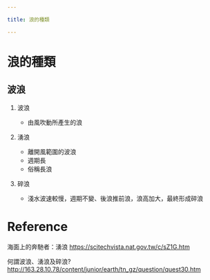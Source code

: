 ```yaml
---

title: 浪的種類

---
```


# 浪的種類

## 波浪
1. 波浪
    - 由風吹動所產生的浪
    
2. 湧浪
    - 離開風範圍的波浪
    - 週期長
    - 俗稱長浪

3. 碎浪
    - 淺水波速較慢，週期不變、後浪推前浪，浪高加大，最終形成碎浪
    

# Reference  


海面上的奔馳者：湧浪 https://scitechvista.nat.gov.tw/c/sZ1G.htm


何謂波浪、湧浪及碎浪? http://163.28.10.78/content/junior/earth/tn_gz/question/quest30.htm

